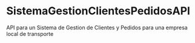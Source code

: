 # SistemaGestionClientesPedidosAPI
API para un Sistema de Gestion de Clientes y Pedidos para una empresa local de transporte
